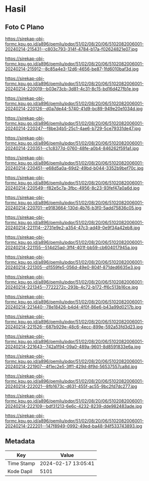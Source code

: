 # Hasil

## Foto C Plano

https://sirekap-obj-formc.kpu.go.id/a896/pemilu/pdpr/51/02/08/20/06/5102082006001-20240214-215431--c803c793-314f-4784-b17a-f02624821e07.jpg

https://sirekap-obj-formc.kpu.go.id/a896/pemilu/pdpr/51/02/08/20/06/5102082006001-20240214-215912--8c85a4e3-12d6-4656-be87-1fd6010baf3d.jpg

https://sirekap-obj-formc.kpu.go.id/a896/pemilu/pdpr/51/02/08/20/06/5102082006001-20240214-220019--b03e73cb-3d81-4c31-8c15-bd16d427fb1e.jpg

https://sirekap-obj-formc.kpu.go.id/a896/pemilu/pdpr/51/02/08/20/06/5102082006001-20240214-220126--d0a7de44-5740-41d9-bc89-949e20e1034d.jpg

https://sirekap-obj-formc.kpu.go.id/a896/pemilu/pdpr/51/02/08/20/06/5102082006001-20240214-220247--f8be34b5-25c1-4ae6-b729-5ce79331de47.jpg

https://sirekap-obj-formc.kpu.go.id/a896/pemilu/pdpr/51/02/08/20/06/5102082006001-20240214-220351--c1c8377d-0760-48fe-a0b4-846262f591a1.jpg

https://sirekap-obj-formc.kpu.go.id/a896/pemilu/pdpr/51/02/08/20/06/5102082006001-20240214-220451--e68d5a0a-69d2-49bd-b044-3352b9bef70c.jpg

https://sirekap-obj-formc.kpu.go.id/a896/pemilu/pdpr/51/02/08/20/06/5102082006001-20240214-220549--f82e5c7a-3fbc-4956-8c23-93fef47a0a6d.jpg

https://sirekap-obj-formc.kpu.go.id/a896/pemilu/pdpr/51/02/08/20/06/5102082006001-20240214-220701--e9183664-130d-4b76-b3f0-5add75836c05.jpg

https://sirekap-obj-formc.kpu.go.id/a896/pemilu/pdpr/51/02/08/20/06/5102082006001-20240214-221114--2731e9e2-a354-47c3-ad49-0e9f34a42eb8.jpg

https://sirekap-obj-formc.kpu.go.id/a896/pemilu/pdpr/51/02/08/20/06/5102082006001-20240214-221155--514d25ad-3ff4-401f-bb59-cb604017945a.jpg

https://sirekap-obj-formc.kpu.go.id/a896/pemilu/pdpr/51/02/08/20/06/5102082006001-20240214-221305--d1559fe5-056d-49e0-804f-871ded6635e3.jpg

https://sirekap-obj-formc.kpu.go.id/a896/pemilu/pdpr/51/02/08/20/06/5102082006001-20240214-221345--7722272c-293b-4c72-b172-ff6c513b16ce.jpg

https://sirekap-obj-formc.kpu.go.id/a896/pemilu/pdpr/51/02/08/20/06/5102082006001-20240214-221440--78e18426-b4d4-4f0f-86e6-b43a99d0217b.jpg

https://sirekap-obj-formc.kpu.go.id/a896/pemilu/pdpr/51/02/08/20/06/5102082006001-20240214-221526--687b929e-48c6-4ecc-899e-592a53fd3d23.jpg

https://sirekap-obj-formc.kpu.go.id/a896/pemilu/pdpr/51/02/08/20/06/5102082006001-20240214-221643--742a1f94-09a0-489a-9601-8d8591833e6a.jpg

https://sirekap-obj-formc.kpu.go.id/a896/pemilu/pdpr/51/02/08/20/06/5102082006001-20240214-221907--4f1ec2e5-3ff1-429d-8f9d-56537557ca8d.jpg

https://sirekap-obj-formc.kpu.go.id/a896/pemilu/pdpr/51/02/08/20/06/5102082006001-20240214-222021--8fb1673c-d631-455f-ac55-9bc2fd7dc277.jpg

https://sirekap-obj-formc.kpu.go.id/a896/pemilu/pdpr/51/02/08/20/06/5102082006001-20240214-222109--bdf31213-6e6c-4232-8239-dde982483ade.jpg

https://sirekap-obj-formc.kpu.go.id/a896/pemilu/pdpr/51/02/08/20/06/5102082006001-20240214-222201--147f8949-0992-49ed-ba48-94f533743893.jpg


## Metadata

| Key        | Value               |
| ---------- | ------------------- |
| Time Stamp | 2024-02-17 13:05:41 |
| Kode Dapil | 5101                |



